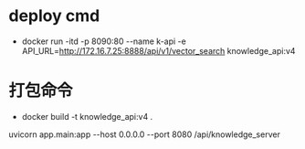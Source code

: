 # deploy cmd

- docker run -itd -p 8090:80 --name k-api -e API_URL=http://172.16.7.25:8888/api/v1/vector_search knowledge_api:v4

# 打包命令

- docker build -t knowledge_api:v4 .


uvicorn app.main:app --host 0.0.0.0 --port 8080
/api/knowledge_server